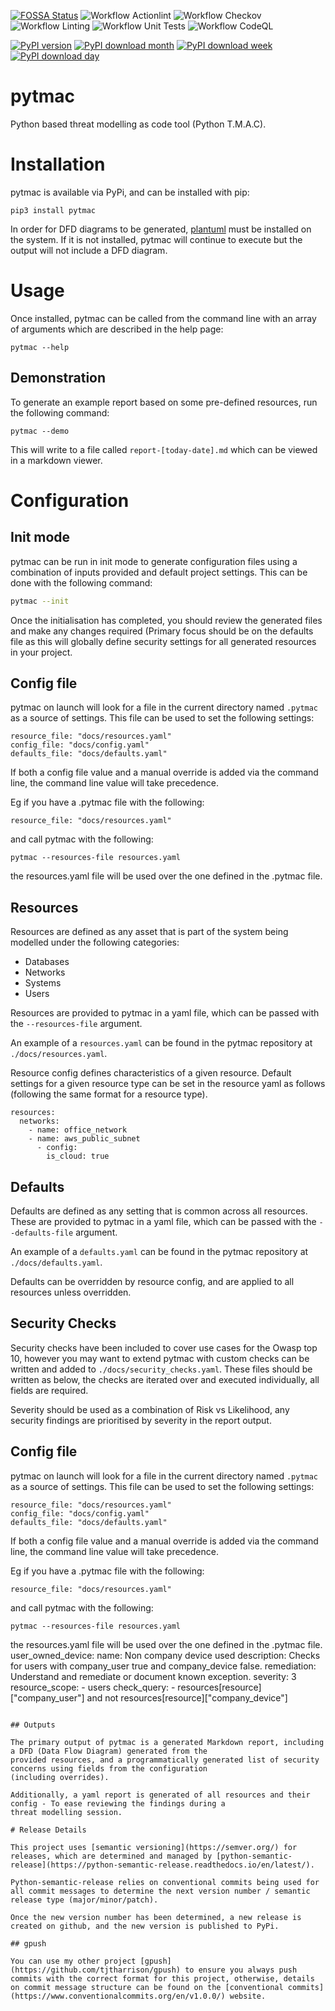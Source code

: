 [![FOSSA Status](https://app.fossa.com/api/projects/custom%2B37707%2Fgit%40github.com%3Atjtharrison%2Ftmac.git.svg?type=shield)](https://app.fossa.com/projects/custom%2B37707%2Fgit%40github.com%3Atjtharrison%2Ftmac.git?ref=badge_shield)
![Workflow Actionlint](https://github.com/tjtharrison/pytmac/actions/workflows/pr-actionlint.yaml/badge.svg)
![Workflow Checkov](https://github.com/tjtharrison/pytmac/actions/workflows/pr-checkov.yaml/badge.svg)
![Workflow Linting](https://github.com/tjtharrison/pytmac/actions/workflows/pr-linting.yaml/badge.svg)
![Workflow Unit Tests](https://github.com/tjtharrison/pytmac/actions/workflows/pr-tests.yaml/badge.svg)
![Workflow CodeQL](https://github.com/tjtharrison/pytmac/actions/workflows/pr-codeql.yaml/badge.svg)

[![PyPI version](https://badge.fury.io/py/pytmac.svg)](https://badge.fury.io/py/pytmac)
[![PyPI download month](https://img.shields.io/pypi/dm/pytmac.svg)](https://pypi.python.org/pypi/pytmac/)
[![PyPI download week](https://img.shields.io/pypi/dw/pytmac.svg)](https://pypi.python.org/pypi/pytmac/)
[![PyPI download day](https://img.shields.io/pypi/dd/pytmac.svg)](https://pypi.python.org/pypi/pytmac/)

# pytmac

Python based threat modelling as code tool (Python T.M.A.C).

# Installation

pytmac is available via PyPi, and can be installed with pip:

```
pip3 install pytmac
```

In order for DFD diagrams to be generated, [plantuml](https://plantuml.com/) must be installed on the system. If it is not installed, pytmac will continue to execute but the output will not include a DFD diagram.

# Usage

Once installed, pytmac can be called from the command line with an array of arguments which are described in the help page:

```
pytmac --help
```

## Demonstration

To generate an example report based on some pre-defined resources, run the following command:

```
pytmac --demo
```

This will write to a file called `report-[today-date].md` which can be viewed in a markdown viewer.

# Configuration

## Init mode

pytmac can be run in init mode to generate configuration files using a combination of inputs provided and default project settings. This can be done with the following command:

```bash
pytmac --init
```

Once the initialisation has completed, you should review the generated files and make any changes required (Primary focus should be on the defaults file as this will globally define security settings for all generated resources in your project.

## Config file

pytmac on launch will look for a file in the current directory named `.pytmac` as a source of settings. This file can be used to set the following settings:

```
resource_file: "docs/resources.yaml"
config_file: "docs/config.yaml"
defaults_file: "docs/defaults.yaml"
```

If both a config file value and a manual override is added via the command line, the command line value will take precedence.

Eg if you have a .pytmac file with the following:

```
resource_file: "docs/resources.yaml"
```

and call pytmac with the following:

```
pytmac --resources-file resources.yaml
```

the resources.yaml file will be used over the one defined in the .pytmac file.

## Resources

Resources are defined as any asset that is part of the system being modelled under the following categories:

- Databases
- Networks
- Systems
- Users

Resources are provided to pytmac in a yaml file, which can be passed with the `--resources-file` argument. 

An example of a `resources.yaml` can be found in the pytmac repository at `./docs/resources.yaml`.

Resource config defines characteristics of a given resource. Default settings for a given resource type can be set in 
the resource yaml as follows (following the same format for a resource type).

```
resources:
  networks:
    - name: office_network
    - name: aws_public_subnet
      - config:
        is_cloud: true
```

## Defaults

Defaults are defined as any setting that is common across all resources. These are provided to pytmac in a yaml file, which can be passed with the `--defaults-file` argument.

An example of a `defaults.yaml` can be found in the pytmac repository at `./docs/defaults.yaml`.

Defaults can be overridden by resource config, and are applied to all resources unless overridden.

## Security Checks

Security checks have been included to cover use cases for the Owasp top 10, however you may want to extend pytmac with custom checks can be written and added to `./docs/security_checks.yaml`. These files should be written as below, the 
checks are iterated over and executed individually, all fields are required.

Severity should be used as a combination of Risk vs Likelihood, any security findings are prioritised by severity in the report output. 

## Config file

pytmac on launch will look for a file in the current directory named `.pytmac` as a source of settings. This file can be used to set the following settings:

```
resource_file: "docs/resources.yaml"
config_file: "docs/config.yaml"
defaults_file: "docs/defaults.yaml"
```

If both a config file value and a manual override is added via the command line, the command line value will take precedence.

Eg if you have a .pytmac file with the following:

```
resource_file: "docs/resources.yaml"
```

and call pytmac with the following:

```
pytmac --resources-file resources.yaml
```

the resources.yaml file will be used over the one defined in the .pytmac file.
user_owned_device:
  name: Non company device used
  description: Checks for users with company_user true and company_device false.
  remediation: Understand and remediate or document known exception.
  severity: 3
  resource_scope:
    - users
  check_query:
    - resources[resource]["company_user"] and not resources[resource]["company_device"]
```

## Outputs

The primary output of pytmac is a generated Markdown report, including a DFD (Data Flow Diagram) generated from the 
provided resources, and a programmatically generated list of security concerns using fields from the configuration
(including overrides).

Additionally, a yaml report is generated of all resources and their config - To ease reviewing the findings during a 
threat modelling session.

# Release Details

This project uses [semantic versioning](https://semver.org/) for releases, which are determined and managed by [python-semantic-release](https://python-semantic-release.readthedocs.io/en/latest/). 

Python-semantic-release relies on conventional commits being used for all commit messages to determine the next version number / semantic release type (major/minor/patch).

Once the new version number has been determined, a new release is created on github, and the new version is published to PyPi.

## gpush

You can use my other project [gpush](https://github.com/tjtharrison/gpush) to ensure you always push commits with the correct format for this project, otherwise, details on commit message structure can be found on the [conventional commits](https://www.conventionalcommits.org/en/v1.0.0/) website.
